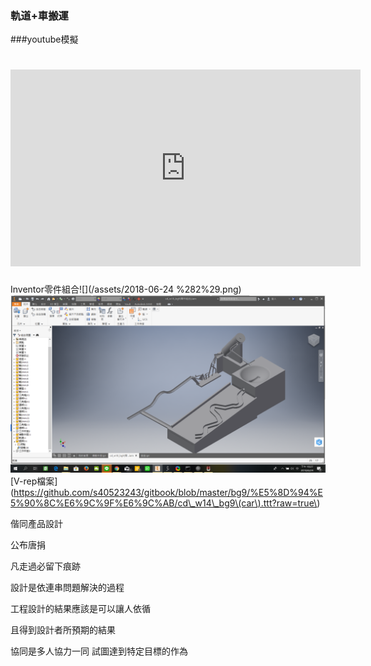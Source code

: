 ### 軌道+車搬運

###youtube模擬

# <iframe width="560" height="315" src="https://www.youtube.com/embed/as-OyFf4CXU" frameborder="0" allow="autoplay; encrypted-media" allowfullscreen></iframe>



Inventor零件組合![](/assets/2018-06-24 %282%29.png)![](/assets/2018-06-241.png)\[V-rep檔案\]\(https://github.com/s40523243/gitbook/blob/master/bg9/%E5%8D%94%E5%90%8C%E6%9C%9F%E6%9C%AB/cd\_w14\_bg9\(car\).ttt?raw=true\)













偕同產品設計

公布唐捐

凡走過必留下痕跡

設計是依連串問題解決的過程

工程設計的結果應該是可以讓人依循

且得到設計者所預期的結果

協同是多人協力一同 試圖達到特定目標的作為

